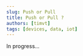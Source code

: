 ```yaml
---
slug: Push or Pull
title: Push or Pull ?
authors: [timvt]
tags: [devices, data, iot]
---
```


In progress...

